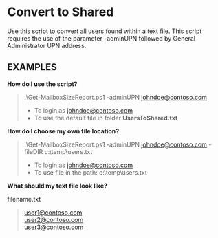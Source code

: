 # Convert to Shared

Use this script to convert all users found within a text file. This script requires the use of the parameter -adminUPN followed by General Administrator UPN address. 

## EXAMPLES

**How do I use the script?**

>  .\Get-MailboxSizeReport.ps1 -adminUPN johndoe@contoso.com
> 
>  - To login as johndoe@contoso.com
>  - To use the default file in folder **UsersToShared.txt** 

**How do I choose my own file location?**

>  .\Get-MailboxSizeReport.ps1 -adminUPN johndoe@contoso.com -fileDIR c:\temp\users.txt
>
> - To login as johndoe@contoso.com
> - To use file in the path: c:\temp\users.txt

**What should my text file look like?**

filename.txt

> user1@contoso.com <br/>
> user2@contoso.com <br/>
> user3@contoso.com <br/>
